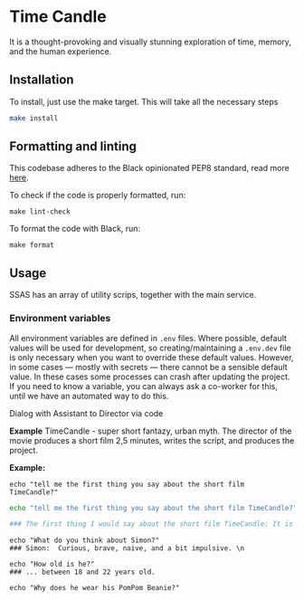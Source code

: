 # Time Candle

It is a thought-provoking and visually stunning exploration of time, memory, and the human experience.

## Installation

To install, just use the make target. This will take all the necessary steps

```bash
make install
```

## Formatting and linting

This codebase adheres to the Black opinionated PEP8 standard, read more [here](https://black.readthedocs.io/en/stable/).

To check if the code is properly formatted, run: 
```
make lint-check
```

To format the code with Black, run: 
```
make format
```

## Usage

SSAS has an array of utility scrips, together with the main service.

### Environment variables

All environment variables are defined in `.env` files. Where possible, default values will be
used for development, so creating/maintaining a `.env.dev` file is only necessary when you want to
override these default values. However, in some cases — mostly with secrets — there cannot be a
sensible default value. In these cases some processes can crash after updating the project. If you
need to know a variable, you can always ask a co-worker for this, until we have an automated way to
do this.

Dialog with Assistant to Director via code

**Example**
TimeCandle - super short fantazy, urban myth. 
The director of the movie produces a short film 2,5 minutes, writes the script, and produces the project.

**Example:**

`echo "tell me the first thing you say about the short film TimeCandle?"`

```sh
echo "tell me the first thing you say about the short film TimeCandle?"

### The first thing I would say about the short film TimeCandle: It is a thought-provoking and visually stunning exploration of time, memory, and the human experience.
```
```shell
echo "What do you think about Simon?"
### Simon:  Curious, brave, naive, and a bit impulsive. \n

echo "How old is he?"
### ... between 18 and 22 years old.

echo "Why does he wear his PomPom Beanie?"

```

